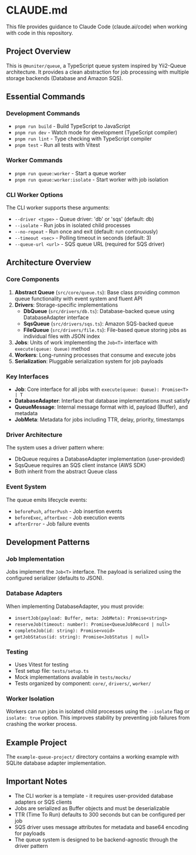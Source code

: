 # CLAUDE.md

This file provides guidance to Claude Code (claude.ai/code) when working with code in this repository.

## Project Overview

This is `@muniter/queue`, a TypeScript queue system inspired by Yii2-Queue architecture. It provides a clean abstraction for job processing with multiple storage backends (Database and Amazon SQS).

## Essential Commands

### Development Commands
- `pnpm run build` - Build TypeScript to JavaScript
- `pnpm run dev` - Watch mode for development (TypeScript compiler)
- `pnpm run lint` - Type checking with TypeScript compiler
- `pnpm test` - Run all tests with Vitest

### Worker Commands
- `pnpm run queue:worker` - Start a queue worker
- `pnpm run queue:worker:isolate` - Start worker with job isolation

### CLI Worker Options
The CLI worker supports these arguments:
- `--driver <type>` - Queue driver: 'db' or 'sqs' (default: db)
- `--isolate` - Run jobs in isolated child processes
- `--no-repeat` - Run once and exit (default: run continuously)
- `--timeout <sec>` - Polling timeout in seconds (default: 3)
- `--queue-url <url>` - SQS queue URL (required for SQS driver)

## Architecture Overview

### Core Components

1. **Abstract Queue** (`src/core/queue.ts`): Base class providing common queue functionality with event system and fluent API
2. **Drivers**: Storage-specific implementations
   - **DbQueue** (`src/drivers/db.ts`): Database-backed queue using DatabaseAdapter interface
   - **SqsQueue** (`src/drivers/sqs.ts`): Amazon SQS-backed queue
   - **FileQueue** (`src/drivers/file.ts`): File-based queue storing jobs as individual files with JSON index
3. **Jobs**: Units of work implementing the `Job<T>` interface with `execute(queue: Queue)` method
4. **Workers**: Long-running processes that consume and execute jobs
5. **Serialization**: Pluggable serialization system for job payloads

### Key Interfaces

- **Job**: Core interface for all jobs with `execute(queue: Queue): Promise<T> | T`
- **DatabaseAdapter**: Interface that database implementations must satisfy
- **QueueMessage**: Internal message format with id, payload (Buffer), and metadata
- **JobMeta**: Metadata for jobs including TTR, delay, priority, timestamps

### Driver Architecture

The system uses a driver pattern where:
- DbQueue requires a DatabaseAdapter implementation (user-provided)
- SqsQueue requires an SQS client instance (AWS SDK)
- Both inherit from the abstract Queue class

### Event System

The queue emits lifecycle events:
- `beforePush`, `afterPush` - Job insertion events
- `beforeExec`, `afterExec` - Job execution events  
- `afterError` - Job failure events

## Development Patterns

### Job Implementation
Jobs implement the `Job<T>` interface. The payload is serialized using the configured serializer (defaults to JSON).

### Database Adapters
When implementing DatabaseAdapter, you must provide:
- `insertJob(payload: Buffer, meta: JobMeta): Promise<string>`
- `reserveJob(timeout: number): Promise<QueueJobRecord | null>`
- `completeJob(id: string): Promise<void>`
- `getJobStatus(id: string): Promise<JobStatus | null>`

### Testing
- Uses Vitest for testing
- Test setup file: `tests/setup.ts`
- Mock implementations available in `tests/mocks/`
- Tests organized by component: `core/`, `drivers/`, `worker/`

### Worker Isolation
Workers can run jobs in isolated child processes using the `--isolate` flag or `isolate: true` option. This improves stability by preventing job failures from crashing the worker process.

## Example Project
The `example-queue-project/` directory contains a working example with SQLite database adapter implementation.

## Important Notes

- The CLI worker is a template - it requires user-provided database adapters or SQS clients
- Jobs are serialized as Buffer objects and must be deserializable
- TTR (Time To Run) defaults to 300 seconds but can be configured per job
- SQS driver uses message attributes for metadata and base64 encoding for payloads
- The queue system is designed to be backend-agnostic through the driver pattern